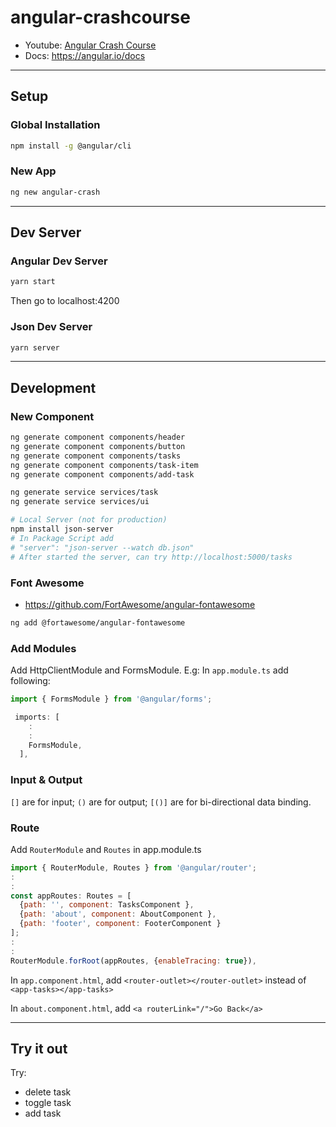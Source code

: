 # angular-crashcourse

- Youtube: [Angular Crash Course](https://youtu.be/3dHNOWTI7H8)
- Docs: https://angular.io/docs

---

## Setup 

### Global Installation

```bash
npm install -g @angular/cli
```

### New App

```bash
ng new angular-crash
```

---

## Dev Server

### Angular Dev Server

```bash
yarn start
```
Then go to localhost:4200

### Json Dev Server

```bash
yarn server
```

---

## Development

### New Component

```bash
ng generate component components/header
ng generate component components/button
ng generate component components/tasks
ng generate component components/task-item
ng generate component components/add-task

ng generate service services/task
ng generate service services/ui

# Local Server (not for production)
npm install json-server
# In Package Script add
# "server": "json-server --watch db.json"
# After started the server, can try http://localhost:5000/tasks
```

### Font Awesome

- https://github.com/FortAwesome/angular-fontawesome

```bash
ng add @fortawesome/angular-fontawesome
```

### Add Modules

Add HttpClientModule and FormsModule. E.g: In `app.module.ts` add following:

```javascript
import { FormsModule } from '@angular/forms';

 imports: [
    :
    :
    FormsModule,
  ],
```

### Input & Output

`[]` are for input; `()` are for output; `[()]` are for bi-directional data binding.

### Route

Add `RouterModule` and `Routes` in app.module.ts

```javascript
import { RouterModule, Routes } from '@angular/router';
:
:
const appRoutes: Routes = [
  {path: '', component: TasksComponent },
  {path: 'about', component: AboutComponent },
  {path: 'footer', component: FooterComponent }
];
:
:
RouterModule.forRoot(appRoutes, {enableTracing: true}),
```

In `app.component.html`, add `<router-outlet></router-outlet>` instead of `<app-tasks></app-tasks>`

In `about.component.html`, add `<a routerLink="/">Go Back</a>`

---

## Try it out

Try:
- delete task
- toggle task
- add task